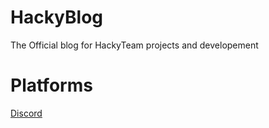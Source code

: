 # HackyBlog
The Official blog for HackyTeam projects and developement

# Platforms
  [Discord](https://discord.gg/dEghMASRKb)
